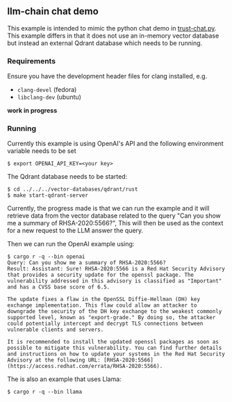 ## llm-chain chat demo
This example is intended to mimic the python chat demo in
[trust-chat.py](../../../langchain/src/trust-chat.py). This example differs in
that it does not use an in-memory vector database but instead an external Qdrant
database which needs to be running.

### Requirements

Ensure you have the development header files for clang installed, e.g.
  * `clang-devel` (fedora)
  * `libclang-dev` (ubuntu)

__work in progress__

### Running
Currently this example is using OpenAI's API and the following environment
variable needs to be set
```console
$ export OPENAI_API_KEY=<your key>
```
The Qdrant database needs to be started:
```console
$ cd ../../../vector-databases/qdrant/rust
$ make start-qdrant-server 
```

Currently, the progress made is that we can run the example and it will
retrieve data from the vector database related to the query "Can you show me a
summary of RHSA-2020:5566?", This will then be used as the context for a new
request to the LLM answer the query.

Then we can run the OpenAI example using:
```console
$ cargo r -q --bin openai
Query: Can you show me a summary of RHSA-2020:5566?
Result: Assistant: Sure! RHSA-2020:5566 is a Red Hat Security Advisory that provides a security update for the openssl package. The vulnerability addressed in this advisory is classified as "Important" and has a CVSS base score of 6.5. 

The update fixes a flaw in the OpenSSL Diffie-Hellman (DH) key exchange implementation. This flaw could allow an attacker to downgrade the security of the DH key exchange to the weakest commonly supported level, known as "export-grade." By doing so, the attacker could potentially intercept and decrypt TLS connections between vulnerable clients and servers.

It is recommended to install the updated openssl packages as soon as possible to mitigate this vulnerability. You can find further details and instructions on how to update your systems in the Red Hat Security Advisory at the following URL: [RHSA-2020:5566](https://access.redhat.com/errata/RHSA-2020:5566).
```

The is also an example that uses Llama:
```console
$ cargo r -q --bin llama
```
